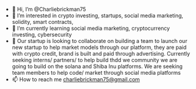 - 👋 Hi, I’m @Charliebrickman75
- 👀 I’m interested in crypto investing, startups, social media marketing, solidity, smart contracts, 
- 🌱 I’m currently learning social media marketing, cryptocurrency investing, cybersecurity
- 💞️ Our startup is looking to collaborate on building a team to launch our new startup to help market models through our platform, they are paid with crypto credit, brand is built and paid through advertising. Currently seeking interns/ partners/ to help build 
thdd we community we are going to build on the solana and Shiba Inu platforms. We are seeking team members to help code/ market through social media platforms
- 📫 How to reach me charliebrickman75@gmail.com

<!---
Charliebrickman75/Charliebrickman75 is a ✨ special ✨ repository because its `README.md` (this file) appears on your GitHub profile.
You can click the Preview link to take a look at your changes.
--->
